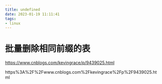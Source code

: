 ```yaml
---
title: undefined
date: 2023-01-19 11:11:41
tags:
- linux
---
```


# 批量删除相同前缀的表

https://www.cnblogs.com/kevingrace/p/9439025.html

https%3A%2F%2Fwww.cnblogs.com%2Fkevingrace%2Fp%2F9439025.html
